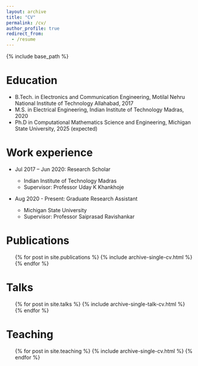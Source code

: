 ```yaml
---
layout: archive
title: "CV"
permalink: /cv/
author_profile: true
redirect_from:
  - /resume
---
```


{% include base_path %}

Education
======
* B.Tech. in Electronics and Communication Engineering, Motilal Nehru National Institute of Technology Allahabad, 2017
* M.S. in Electrical Engineering, Indian Institute of Technology Madras, 2020
* Ph.D in Computational Mathematics Science and Engineering, Michigan State University, 2025 (expected)

Work experience
======
* Jul 2017 – Jun 2020: Research Scholar
  * Indian Institute of Technology Madras
  * Supervisor: Professor Uday K Khankhoje

* Aug 2020 - Present: Graduate Research Assistant
  * Michigan State University
  * Supervisor: Professor Saiprasad Ravishankar


Publications
======
  <ul>{% for post in site.publications %}
    {% include archive-single-cv.html %}
  {% endfor %}</ul>
  
Talks
======
  <ul>{% for post in site.talks %}
    {% include archive-single-talk-cv.html %}
  {% endfor %}</ul>
  
Teaching
======
  <ul>{% for post in site.teaching %}
    {% include archive-single-cv.html %}
  {% endfor %}</ul>


